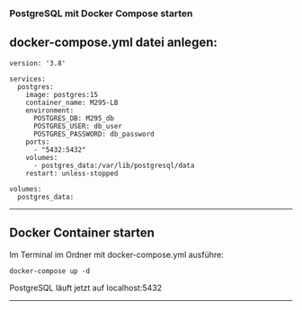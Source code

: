 ### PostgreSQL mit Docker Compose starten

## docker-compose.yml datei anlegen:

```
version: '3.8'

services:
  postgres:
    image: postgres:15
    container_name: M295-LB
    environment:
      POSTGRES_DB: M295_db
      POSTGRES_USER: db_user
      POSTGRES_PASSWORD: db_password
    ports:
      - "5432:5432"
    volumes:
      - postgres_data:/var/lib/postgresql/data
    restart: unless-stopped

volumes:
  postgres_data:
```

---

## Docker Container starten

Im Terminal im Ordner mit docker-compose.yml ausführe:

```
docker-compose up -d
```
PostgreSQL läuft jetzt auf localhost:5432

---

